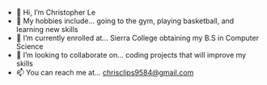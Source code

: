 - 👋 Hi, I’m Christopher Le
- 👀 My hobbies include... going to the gym, playing basketball, and learning new skills
- 🌱 I’m currently enrolled at... Sierra College obtaining my B.S in Computer Science
- 💞️ I’m looking to collaborate on... coding projects that will improve my skills
- 📫 You can reach me at... chrisclips9584@gmail.com

<!---
ChrisClips/ChrisClips is a ✨ special ✨ repository because its `README.md` (this file) appears on your GitHub profile.
You can click the Preview link to take a look at your changes.
--->
